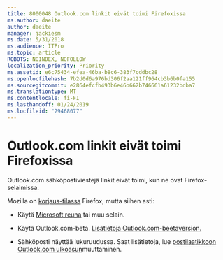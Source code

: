 ```yaml
---
title: 8000048 Outlook.com linkit eivät toimi Firefoxissa
ms.author: daeite
author: daeite
manager: jackiesm
ms.date: 5/31/2018
ms.audience: ITPro
ms.topic: article
ROBOTS: NOINDEX, NOFOLLOW
localization_priority: Priority
ms.assetid: e6c75434-efea-46ba-b8c6-383f7cddbc28
ms.openlocfilehash: 7b2d0d6a976bd306f2aa121ff964cb3b6b0fa155
ms.sourcegitcommit: e2864efcfb493b6e46b662b746661a61232bdba7
ms.translationtype: MT
ms.contentlocale: fi-FI
ms.lasthandoff: 01/24/2019
ms.locfileid: "29468077"
---
```

# <a name="links-in-outlookcom-dont-work-in-firefox"></a>Outlook.com linkit eivät toimi Firefoxissa

Outlook.com sähköpostiviestejä linkit eivät toimi, kun ne ovat Firefox-selaimissa.
  
Mozilla on [korjaus-tilassa](https://go.microsoft.com/fwlink/p/?linkid=2001502&amp;clcid=0x409) Firefox, mutta siihen asti: 
  
- Käytä [Microsoft reuna](https://go.microsoft.com/fwlink/p/?linkid=2001503&amp;clcid=0x409) tai muu selain. 
    
- Käytä Outlook.com-beta. [Lisätietoja Outlook.com-beetaversion.](https://go.microsoft.com/fwlink/p/?linkid=874356&amp;clcid=0x409)
    
- Sähköposti näyttää lukuruudussa. Saat lisätietoja, lue [postilaatikkoon Outlook.com ulkoasun](https://go.microsoft.com/fwlink/p/?linkid=2001401&amp;clcid=0x409)muuttaminen.
    

